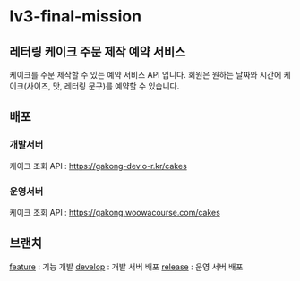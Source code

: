 # lv3-final-mission

## 레터링 케이크 주문 제작 예약 서비스
케이크를 주문 제작할 수 있는 예약 서비스 API 입니다. 회원은 원하는 날짜와 시간에 케이크(사이즈, 맛, 레터링 문구)를 예약할 수 있습니다.

## 배포
### 개발서버
케이크 조회 API : https://gakong-dev.o-r.kr/cakes

### 운영서버
케이크 조회 API : https://gakong.woowacourse.com/cakes

## 브랜치

[feature](https://github.com/gabean13/lv3-final-mission/tree/feature) : 기능 개발
[develop](https://github.com/gabean13/lv3-final-mission/tree/develop) : 개발 서버 배포
[release](https://github.com/gabean13/lv3-final-mission/tree/release) : 운영 서버 배포
